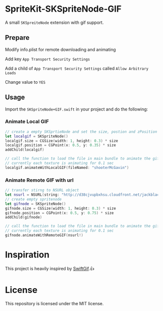 # SpriteKit-SKSpriteNode-GIF

A small `SKSpreiteNode` extension with gif support.

## Prepare

Modify info.plist for remote downloading and animating

Add key `App Transport Security Settings`

Add a child of `App Transport Security Settings` called `Allow Arbitrary Loads`
  
Change value to `YES`

## Usage
Import the `SKSpriteNode+GIF.swift` in your project and do the following:

### Animate Local GIF
```swift
// create a empty SKSprtieNode and set the size, postion and zPosition 
let localgif = SKSpriteNode()
localgif.size = CGSize(width: 1, height: 0.3) * size
localgif.position = CGPoint(x: 0.5, y: 0.35) * size
addChild(localgif)

// call the function to load the file in main bundle to animate the gif
// currently each texture is animating for 0.1 sec
localgif.animateWithLocalGIF(fileNamed: "shooterMcGavin")
```
### Animate Remote GIF with url
```swift
// transfer stirng to NSURL object
let nsurl = NSURL(string: "http://d38cjvupbxhsu.cloudfront.net/jackblack.gif")
// create empty spritenode
let gifnode = SKSpriteNode()
gifnode.size = CGSize(width: 1, height: 0.3) * size
gifnode.position = CGPoint(x: 0.5, y: 0.75) * size
addChild(gifnode)

// call the function to load the file in main bundle to animate the gif
// currently each texture is animating for 0.1 sec 
gifnode.animateWithRemoteGIF(nsurl!)
```


# Inspiration
This project is heavily inspired by [SwiftGif](https://github.com/bahlo/SwiftGif/blob/master/README.md).:thumbsup:

# License
This repository is licensed under the MIT license.




